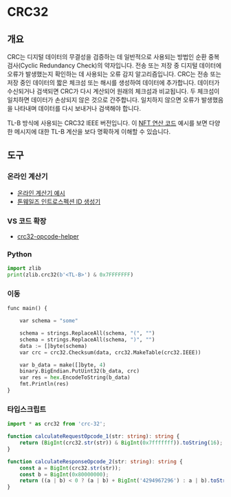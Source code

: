 # CRC32

## 개요

CRC는 디지털 데이터의 무결성을 검증하는 데 일반적으로 사용되는 방법인 순환 중복 검사(Cyclic Redundancy Check)의 약자입니다. 전송 또는 저장 중 디지털 데이터에 오류가 발생했는지 확인하는 데 사용되는 오류 감지 알고리즘입니다. CRC는 전송 또는 저장 중인 데이터의 짧은 체크섬 또는 해시를 생성하여 데이터에 추가합니다. 데이터가 수신되거나 검색되면 CRC가 다시 계산되어 원래의 체크섬과 비교됩니다. 두 체크섬이 일치하면 데이터가 손상되지 않은 것으로 간주합니다. 일치하지 않으면 오류가 발생했음을 나타내며 데이터를 다시 보내거나 검색해야 합니다.

TL-B 방식에 사용되는 CRC32 IEEE 버전입니다. 이 [NFT 연산 코드](https://github.com/ton-blockchain/TEPs/blob/master/text/0062-nft-standard.md#tl-b-schema) 예시를 보면 다양한 메시지에 대한 TL-B 계산을 보다 명확하게 이해할 수 있습니다.

## 도구

### 온라인 계산기

- [온라인 계산기 예시](https://emn178.github.io/online-tools/crc32.html)
- [톤웨일즈 인트로스펙션 ID 생성기](https://tonwhales.com/tools/introspection-id)

### VS 코드 확장

- [crc32-opcode-helper](https://marketplace.visualstudio.com/items?itemName=Gusarich.crc32-opcode-helper)

### Python

```python
import zlib
print(zlib.crc32(b'<TL-B>') & 0x7FFFFFFF)
```

### 이동

```python
func main() {

	var schema = "some"

	schema = strings.ReplaceAll(schema, "(", "")
	schema = strings.ReplaceAll(schema, ")", "")
	data := []byte(schema)
	var crc = crc32.Checksum(data, crc32.MakeTable(crc32.IEEE))

	var b_data = make([]byte, 4)
	binary.BigEndian.PutUint32(b_data, crc)
	var res = hex.EncodeToString(b_data)
	fmt.Println(res)
}
```

### 타입스크립트

```typescript
import * as crc32 from 'crc-32';

function calculateRequestOpcode_1(str: string): string {
    return (BigInt(crc32.str(str)) & BigInt(0x7fffffff)).toString(16);
}

function calculateResponseOpcode_2(str: string): string {
    const a = BigInt(crc32.str(str));
    const b = BigInt(0x80000000);
    return ((a | b) < 0 ? (a | b) + BigInt('4294967296') : a | b).toString(16);
}
```
